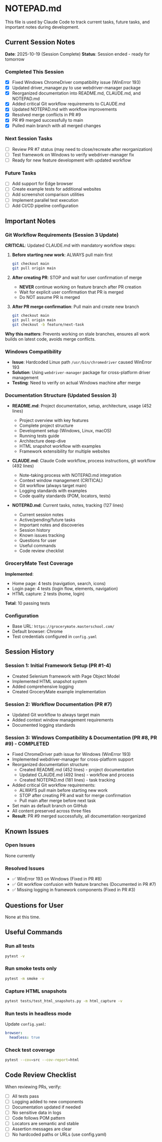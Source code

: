 # NOTEPAD.md

This file is used by Claude Code to track current tasks, future tasks, and important notes during development.

## Current Session Notes

**Date**: 2025-10-19 (Session Complete)
**Status**: Session ended - ready for tomorrow

### Completed This Session

- [x] Fixed Windows ChromeDriver compatibility issue (WinError 193)
- [x] Updated driver_manager.py to use webdriver-manager package
- [x] Reorganized documentation into README.md, CLAUDE.md, and NOTEPAD.md
- [x] Added critical Git workflow requirements to CLAUDE.md
- [x] Updated NOTEPAD.md with workflow improvements
- [x] Resolved merge conflicts in PR #9
- [x] PR #9 merged successfully to main
- [x] Pulled main branch with all merged changes

### Next Session Tasks

- [ ] Review PR #7 status (may need to close/recreate after reorganization)
- [ ] Test framework on Windows to verify webdriver-manager fix
- [ ] Ready for new feature development with updated workflow

### Future Tasks

- [ ] Add support for Edge browser
- [ ] Create example tests for additional websites
- [ ] Add screenshot comparison utilities
- [ ] Implement parallel test execution
- [ ] Add CI/CD pipeline configuration

## Important Notes

### Git Workflow Requirements (Session 3 Update)

**CRITICAL**: Updated CLAUDE.md with mandatory workflow steps:

1. **Before starting new work**: ALWAYS pull main first
   ```bash
   git checkout main
   git pull origin main
   ```

2. **After creating PR**: STOP and wait for user confirmation of merge
   - **NEVER** continue working on feature branch after PR creation
   - Wait for explicit user confirmation that PR is merged
   - Do NOT assume PR is merged

3. **After PR merge confirmation**: Pull main and create new branch
   ```bash
   git checkout main
   git pull origin main
   git checkout -b feature/next-task
   ```

**Why this matters**: Prevents working on stale branches, ensures all work builds on latest code, avoids merge conflicts.

### Windows Compatibility
- **Issue**: Hardcoded Linux path `/usr/bin/chromedriver` caused WinError 193
- **Solution**: Using `webdriver-manager` package for cross-platform driver management
- **Testing**: Need to verify on actual Windows machine after merge

### Documentation Structure (Updated Session 3)
- **README.md**: Project documentation, setup, architecture, usage (452 lines)
  - Project overview with key features
  - Complete project structure
  - Development setup (Windows, Linux, macOS)
  - Running tests guide
  - Architecture deep-dive
  - HTML snapshot workflow with examples
  - Framework extensibility for multiple websites

- **CLAUDE.md**: Claude Code workflow, process instructions, git workflow (492 lines)
  - Note-taking process with NOTEPAD.md integration
  - Context window management (CRITICAL)
  - Git workflow (always target main)
  - Logging standards with examples
  - Code quality standards (POM, locators, tests)

- **NOTEPAD.md**: Current tasks, notes, tracking (127 lines)
  - Current session notes
  - Active/pending/future tasks
  - Important notes and discoveries
  - Session history
  - Known issues tracking
  - Questions for user
  - Useful commands
  - Code review checklist

### GroceryMate Test Coverage
**Implemented**:
- Home page: 4 tests (navigation, search, icons)
- Login page: 4 tests (login flow, elements, navigation)
- HTML capture: 2 tests (home, login)

**Total**: 10 passing tests

### Configuration
- Base URL: `https://grocerymate.masterschool.com/`
- Default browser: Chrome
- Test credentials configured in `config.yaml`

## Session History

### Session 1: Initial Framework Setup (PR #1-4)
- Created Selenium framework with Page Object Model
- Implemented HTML snapshot system
- Added comprehensive logging
- Created GroceryMate example implementation

### Session 2: Workflow Documentation (PR #7)
- Updated Git workflow to always target main
- Added context window management requirements
- Documented logging standards

### Session 3: Windows Compatibility & Documentation (PR #8, PR #9) - COMPLETED
- Fixed ChromeDriver path issue for Windows (WinError 193)
- Implemented webdriver-manager for cross-platform support
- Reorganized documentation structure:
  - Created README.md (452 lines) - project documentation
  - Updated CLAUDE.md (492 lines) - workflow and process
  - Created NOTEPAD.md (181 lines) - task tracking
- Added critical Git workflow requirements:
  - ALWAYS pull main before starting new work
  - STOP after creating PR and wait for merge confirmation
  - Pull main after merge before next task
- Set main as default branch on GitHub
- All content preserved across three files
- **Result**: PR #9 merged successfully, all documentation reorganized

## Known Issues

### Open Issues
None currently

### Resolved Issues
- ✅ WinError 193 on Windows (Fixed in PR #8)
- ✅ Git workflow confusion with feature branches (Documented in PR #7)
- ✅ Missing logging in framework components (Fixed in PR #3)

## Questions for User

None at this time.

## Useful Commands

### Run all tests
```bash
pytest -v
```

### Run smoke tests only
```bash
pytest -m smoke -v
```

### Capture HTML snapshots
```bash
pytest tests/test_html_snapshots.py -m html_capture -v
```

### Run tests in headless mode
Update `config.yaml`:
```yaml
browser:
  headless: true
```

### Check test coverage
```bash
pytest --cov=src --cov-report=html
```

## Code Review Checklist

When reviewing PRs, verify:
- [ ] All tests pass
- [ ] Logging added to new components
- [ ] Documentation updated if needed
- [ ] No sensitive data in logs
- [ ] Code follows POM pattern
- [ ] Locators are semantic and stable
- [ ] Assertion messages are clear
- [ ] No hardcoded paths or URLs (use config.yaml)
